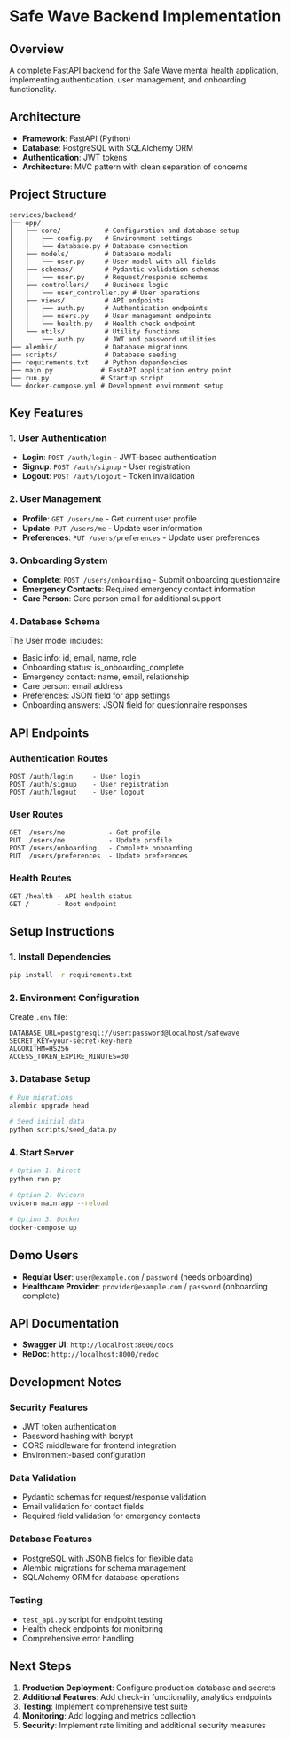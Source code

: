 # Safe Wave Backend Implementation

## Overview
A complete FastAPI backend for the Safe Wave mental health application, implementing authentication, user management, and onboarding functionality.

## Architecture
- **Framework**: FastAPI (Python)
- **Database**: PostgreSQL with SQLAlchemy ORM
- **Authentication**: JWT tokens
- **Architecture**: MVC pattern with clean separation of concerns

## Project Structure
```
services/backend/
├── app/
│   ├── core/           # Configuration and database setup
│   │   ├── config.py   # Environment settings
│   │   └── database.py # Database connection
│   ├── models/         # Database models
│   │   └── user.py     # User model with all fields
│   ├── schemas/        # Pydantic validation schemas
│   │   └── user.py     # Request/response schemas
│   ├── controllers/    # Business logic
│   │   └── user_controller.py # User operations
│   ├── views/          # API endpoints
│   │   ├── auth.py     # Authentication endpoints
│   │   ├── users.py    # User management endpoints
│   │   └── health.py   # Health check endpoint
│   └── utils/          # Utility functions
│       └── auth.py     # JWT and password utilities
├── alembic/            # Database migrations
├── scripts/            # Database seeding
├── requirements.txt    # Python dependencies
├── main.py            # FastAPI application entry point
├── run.py             # Startup script
└── docker-compose.yml # Development environment setup
```

## Key Features

### 1. User Authentication
- **Login**: `POST /auth/login` - JWT-based authentication
- **Signup**: `POST /auth/signup` - User registration
- **Logout**: `POST /auth/logout` - Token invalidation

### 2. User Management
- **Profile**: `GET /users/me` - Get current user profile
- **Update**: `PUT /users/me` - Update user information
- **Preferences**: `PUT /users/preferences` - Update user preferences

### 3. Onboarding System
- **Complete**: `POST /users/onboarding` - Submit onboarding questionnaire
- **Emergency Contacts**: Required emergency contact information
- **Care Person**: Care person email for additional support

### 4. Database Schema
The User model includes:
- Basic info: id, email, name, role
- Onboarding status: is_onboarding_complete
- Emergency contact: name, email, relationship
- Care person: email address
- Preferences: JSON field for app settings
- Onboarding answers: JSON field for questionnaire responses

## API Endpoints

### Authentication Routes
```
POST /auth/login     - User login
POST /auth/signup    - User registration  
POST /auth/logout    - User logout
```

### User Routes
```
GET  /users/me           - Get profile
PUT  /users/me           - Update profile
POST /users/onboarding   - Complete onboarding
PUT  /users/preferences  - Update preferences
```

### Health Routes
```
GET /health - API health status
GET /       - Root endpoint
```

## Setup Instructions

### 1. Install Dependencies
```bash
pip install -r requirements.txt
```

### 2. Environment Configuration
Create `.env` file:
```env
DATABASE_URL=postgresql://user:password@localhost/safewave
SECRET_KEY=your-secret-key-here
ALGORITHM=HS256
ACCESS_TOKEN_EXPIRE_MINUTES=30
```

### 3. Database Setup
```bash
# Run migrations
alembic upgrade head

# Seed initial data
python scripts/seed_data.py
```

### 4. Start Server
```bash
# Option 1: Direct
python run.py

# Option 2: Uvicorn
uvicorn main:app --reload

# Option 3: Docker
docker-compose up
```

## Demo Users
- **Regular User**: `user@example.com` / `password` (needs onboarding)
- **Healthcare Provider**: `provider@example.com` / `password` (onboarding complete)

## API Documentation
- **Swagger UI**: `http://localhost:8000/docs`
- **ReDoc**: `http://localhost:8000/redoc`

## Development Notes

### Security Features
- JWT token authentication
- Password hashing with bcrypt
- CORS middleware for frontend integration
- Environment-based configuration

### Data Validation
- Pydantic schemas for request/response validation
- Email validation for contact fields
- Required field validation for emergency contacts

### Database Features
- PostgreSQL with JSONB fields for flexible data
- Alembic migrations for schema management
- SQLAlchemy ORM for database operations

### Testing
- `test_api.py` script for endpoint testing
- Health check endpoints for monitoring
- Comprehensive error handling

## Next Steps
1. **Production Deployment**: Configure production database and secrets
2. **Additional Features**: Add check-in functionality, analytics endpoints
3. **Testing**: Implement comprehensive test suite
4. **Monitoring**: Add logging and metrics collection
5. **Security**: Implement rate limiting and additional security measures
